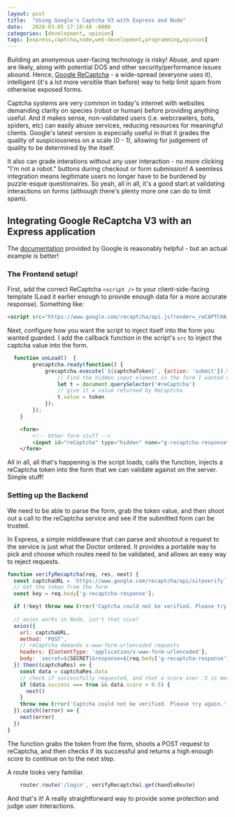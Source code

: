 ```yaml
---
layout: post
title:  "Using Google's Captcha V3 with Express and Node"
date:   2020-03-05 17:10:48 -0800
categories: [development, opinion]
tags: [express,captcha,node,web-development,programming,opinion]
---
```


Building an anonymous user-facing technology is risky! Abuse, and spam are likely, along with potential DOS and other security/performance issues abound. Hence, [Google ReCaptcha](https://developers.google.com/recaptcha/) - a wide-spread (everyone uses it), intelligent (it's a lot more versitile than before) way to help limit spam from otherwise exposed forms. 

Captcha systems are very common in today's internet with websites demanding clarity on species (robot or human) before providing anything useful. And it makes sense, non-validated users (i.e. webcrawlers, bots, spiders, etc) can easily abuse services, reducing resources for meaningful clients. Google's latest version is especially useful in that it grades the quality of suspiciousness on a scale (0 - 1), allowing for judgement of quality to be determined by the itself. 

It also can grade interations without any user interaction - no more clicking "I'm not a robot." buttons during checkout or form submission! A seemless integration means legitimate users no longer have to be burdened by puzzle-esque questionaires. So yeah, all in all, it's a good start at validating interactions on forms (although there's plenty more one can do to limit spam).

## Integrating Google ReCaptcha V3 with an Express application

The [documentation](https://developers.google.com/recaptcha/docs/v3) provided by Google is reasonably helpful - but an actual example is better! 


### The Frontend setup!
First, add the correct ReCaptcha `<script />` to your client-side-facing template (Load it earlier enough to provide enough data for a more accurate response). Something like:
```html
<script src="https://www.google.com/recaptcha/api.js?render=_reCAPTCHA_site_key&onload=onLoad&render=explicit"></script>
```

Next, configure how you want the script to inject itself into the form you wanted guarded. I add the callback function in the script's `src` to inject the captcha value into the form.

```javascript
  function onLoad()  {
        grecaptcha.ready(function() {
            grecaptcha.execute(`${captchaToken}`, {action: 'submit'}).then(function(token) {
                // Find the hidden input element in the form I wanted validated
                let t = document.querySelector('#reCaptcha')
                // give it a value returned by ReCaptcha
                t.value = token
            });
        }); 
    }
```

```HTML
    <form>
        <!-- Other form stuff -->
        <input id="reCaptcha" type="hidden" name="g-recaptcha-response">
    </form>
```

All in all, all that's happening is the script loads, calls the function, injects a reCaptcha token into the form that we can validate against on the server. Simple stuff!

### Setting up the Backend

We need to be able to parse the form, grab the token value, and then shoot out a call to the reCaptcha service and see if the submitted form can be trusted. 

In Express, a simple middleware that can parse and shootout a request to the service is just what the Doctor ordered. It provides a portable way to pick and choose which routes need to be validated, and allows an easy way to reject requests.

```javascript
function verifyRecaptcha(req, res, next) {
  const captchaURL = `https://www.google.com/recaptcha/api/siteverify`
  // Get the token from the form
  const key = req.body['g-recaptcha-response'];

  if (!key) throw new Error('Captcha could not be verified. Please try again.')
  
  // axios works in Node, isn't that nice?
  axios({
    url: captchaURL,
    method: 'POST',
    // reCaptcha demands x-www-form-urlencoded requests
    headers: {ContentType: 'application/x-www-form-urlencoded'},
    body: `secret=${SECRET}&response=${req.body['g-recaptcha-response']}`,
  }).then((captchaRes) => {
    const data = captchaRes.data
    // check if successfully requested, and that a score over .5 is met
    if (data.success === true && data.score > 0.5) {
      next()
    } 
    throw new Error('Captcha could not be verified. Please try again.')
  }).catch((error) => {
    next(error)
  })
}
```

The function grabs the token from the form, shoots a POST request to reCaptcha, and then checks if its successful and returns a high enough score to continue on to the next step.

A route looks very familiar.

```javascript
    router.route('/login', verifyRecaptcha).get(handleRoute)
```

And that's it! A really straightforward way to provide some protection and judge user interactions. 